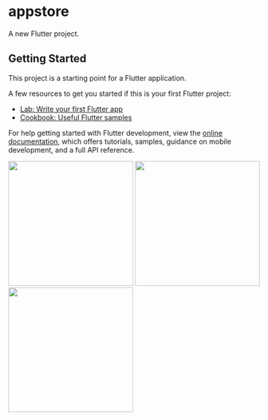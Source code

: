 # appstore

A new Flutter project.

## Getting Started

This project is a starting point for a Flutter application.

A few resources to get you started if this is your first Flutter project:

- [Lab: Write your first Flutter app](https://docs.flutter.dev/get-started/codelab)
- [Cookbook: Useful Flutter samples](https://docs.flutter.dev/cookbook)

For help getting started with Flutter development, view the
[online documentation](https://docs.flutter.dev/), which offers tutorials,
samples, guidance on mobile development, and a full API reference.

<img src="https://user-images.githubusercontent.com/118718488/229787440-4b9dfc62-e0c1-4275-97b0-ec2cc2c8f542.png" width="250px">
<img src="https://user-images.githubusercontent.com/118718488/229787532-253edac6-fcdb-4dc7-82e0-8d3f64b704f5.png" width="250px">
<img src="https://user-images.githubusercontent.com/118718488/229787584-a7694027-2931-4244-b628-3c483b1b9564.png" width="250px">
